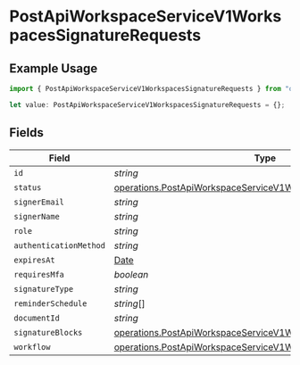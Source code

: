 # PostApiWorkspaceServiceV1WorkspacesSignatureRequests

## Example Usage

```typescript
import { PostApiWorkspaceServiceV1WorkspacesSignatureRequests } from "oppulence-backend-sdk/models/operations";

let value: PostApiWorkspaceServiceV1WorkspacesSignatureRequests = {};
```

## Fields

| Field                                                                                                                                            | Type                                                                                                                                             | Required                                                                                                                                         | Description                                                                                                                                      |
| ------------------------------------------------------------------------------------------------------------------------------------------------ | ------------------------------------------------------------------------------------------------------------------------------------------------ | ------------------------------------------------------------------------------------------------------------------------------------------------ | ------------------------------------------------------------------------------------------------------------------------------------------------ |
| `id`                                                                                                                                             | *string*                                                                                                                                         | :heavy_minus_sign:                                                                                                                               | N/A                                                                                                                                              |
| `status`                                                                                                                                         | [operations.PostApiWorkspaceServiceV1WorkspacesWorkspacesStatus](../../models/operations/postapiworkspaceservicev1workspacesworkspacesstatus.md) | :heavy_minus_sign:                                                                                                                               | N/A                                                                                                                                              |
| `signerEmail`                                                                                                                                    | *string*                                                                                                                                         | :heavy_minus_sign:                                                                                                                               | N/A                                                                                                                                              |
| `signerName`                                                                                                                                     | *string*                                                                                                                                         | :heavy_minus_sign:                                                                                                                               | N/A                                                                                                                                              |
| `role`                                                                                                                                           | *string*                                                                                                                                         | :heavy_minus_sign:                                                                                                                               | N/A                                                                                                                                              |
| `authenticationMethod`                                                                                                                           | *string*                                                                                                                                         | :heavy_minus_sign:                                                                                                                               | N/A                                                                                                                                              |
| `expiresAt`                                                                                                                                      | [Date](https://developer.mozilla.org/en-US/docs/Web/JavaScript/Reference/Global_Objects/Date)                                                    | :heavy_minus_sign:                                                                                                                               | N/A                                                                                                                                              |
| `requiresMfa`                                                                                                                                    | *boolean*                                                                                                                                        | :heavy_minus_sign:                                                                                                                               | N/A                                                                                                                                              |
| `signatureType`                                                                                                                                  | *string*                                                                                                                                         | :heavy_minus_sign:                                                                                                                               | N/A                                                                                                                                              |
| `reminderSchedule`                                                                                                                               | *string*[]                                                                                                                                       | :heavy_minus_sign:                                                                                                                               | N/A                                                                                                                                              |
| `documentId`                                                                                                                                     | *string*                                                                                                                                         | :heavy_minus_sign:                                                                                                                               | N/A                                                                                                                                              |
| `signatureBlocks`                                                                                                                                | [operations.PostApiWorkspaceServiceV1WorkspacesSignatureBlocks](../../models/operations/postapiworkspaceservicev1workspacessignatureblocks.md)[] | :heavy_minus_sign:                                                                                                                               | N/A                                                                                                                                              |
| `workflow`                                                                                                                                       | [operations.PostApiWorkspaceServiceV1WorkspacesWorkflow](../../models/operations/postapiworkspaceservicev1workspacesworkflow.md)                 | :heavy_minus_sign:                                                                                                                               | N/A                                                                                                                                              |